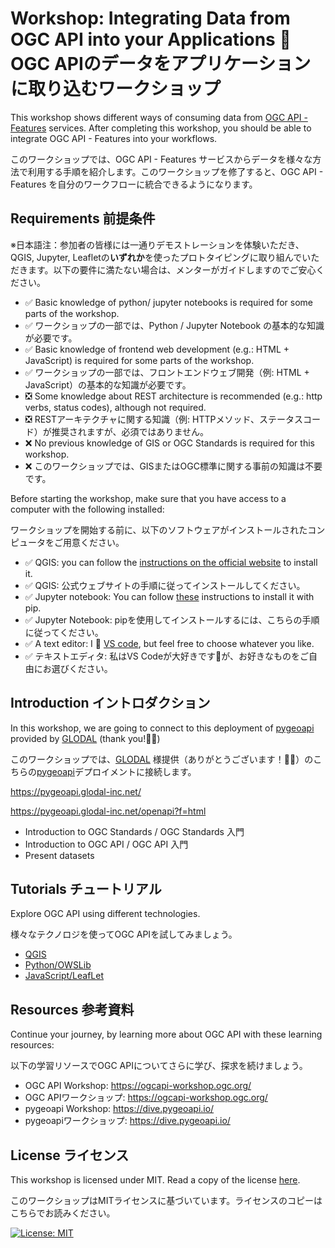 # Workshop: Integrating Data from OGC API into your Applications 🍣 OGC APIのデータをアプリケーションに取り込むワークショップ

This workshop shows different ways of consuming data from [OGC API - Features](https://features.developer.ogc.org/) services. After completing this workshop, you should be able to integrate OGC API - Features into your workflows.

このワークショップでは、OGC API - Features サービスからデータを様々な方法で利用する手順を紹介します。このワークショップを修了すると、OGC API - Features を自分のワークフローに統合できるようになります。

## Requirements 前提条件

※日本語注：参加者の皆様には一通りデモストレーションを体験いただき、QGIS, Jupyter, Leafletの**いずれか**を使ったプロトタイピングに取り組んでいただきます。以下の要件に満たない場合は、メンターがガイドしますのでご安心ください。

* ✅ Basic knowledge of python/ jupyter notebooks is required for some parts of the workshop.
* ✅ ワークショップの一部では、Python / Jupyter Notebook の基本的な知識が必要です。
* ✅ Basic knowledge of frontend web development (e.g.: HTML + JavaScript) is required for some parts of the workshop.
* ✅ ワークショップの一部では、フロントエンドウェブ開発（例: HTML + JavaScript）の基本的な知識が必要です。
* ❎ Some knowledge about REST architecture is recommended (e.g.: http verbs, status codes), although not required.
* ❎ RESTアーキテクチャに関する知識（例: HTTPメソッド、ステータスコード）が推奨されますが、必須ではありません。
* ❌ No previous knowledge of GIS or OGC Standards is required for this workshop.
* ❌ このワークショップでは、GISまたはOGC標準に関する事前の知識は不要です。

Before starting the workshop, make sure that you have access to a computer with the following installed:

ワークショップを開始する前に、以下のソフトウェアがインストールされたコンピュータをご用意ください。

* ✅ QGIS: you can follow the [instructions on the official website](https://qgis.org/resources/installation-guide/) to install it.
* ✅ QGIS: 公式ウェブサイトの手順に従ってインストールしてください。
* ✅ Jupyter notebook: You can follow [these](https://jupyter.org/install) instructions to install it with pip.
* ✅ Jupyter Notebook: pipを使用してインストールするには、こちらの手順に従ってください。
* ✅ A text editor: I 💙 [VS code](https://code.visualstudio.com/), but feel free to choose whatever you like.
* ✅ テキストエディタ: 私はVS Codeが大好きです💙が、お好きなものをご自由にお選びください。

## Introduction イントロダクション

In this workshop, we are going to connect to this deployment of [pygeoapi](https://pygeoapi.io/) provided by [GLODAL](https://glodal-inc.com/en-US/) (thank you!🙏💚) 

このワークショップでは、[GLODAL](https://glodal-inc.com/en-US/) 様提供（ありがとうございます！🙏💚）のこちらの[pygeoapi](https://pygeoapi.io/)デプロイメントに接続します。

https://pygeoapi.glodal-inc.net/

https://pygeoapi.glodal-inc.net/openapi?f=html

<!-- It is okay to link the presentations here for sharing it with participants? -->
* Introduction to OGC Standards / OGC Standards 入門
* Introduction to OGC API / OGC API 入門
* Present datasets 

## Tutorials チュートリアル

Explore OGC API using different technologies.

様々なテクノロジを使ってOGC APIを試してみましょう。

* [QGIS](QGIS.md)
* [Python/OWSLib](python.md)
* [JavaScript/LeafLet](javascript.md)

## Resources 参考資料

Continue your journey, by learning more about OGC API with these learning resources:

以下の学習リソースでOGC APIについてさらに学び、探求を続けましょう。

* OGC API Workshop: https://ogcapi-workshop.ogc.org/
* OGC APIワークショップ: https://ogcapi-workshop.ogc.org/
* pygeoapi Workshop: https://dive.pygeoapi.io/
* pygeoapiワークショップ: https://dive.pygeoapi.io/

## License ライセンス

This workshop is licensed under MIT. Read a copy of the license [here](./LICENSE).

このワークショップはMITライセンスに基づいています。ライセンスのコピーはこちらでお読みください。

[![License: MIT](https://img.shields.io/badge/License-MIT-yellow.svg)](https://opensource.org/licenses/MIT)
